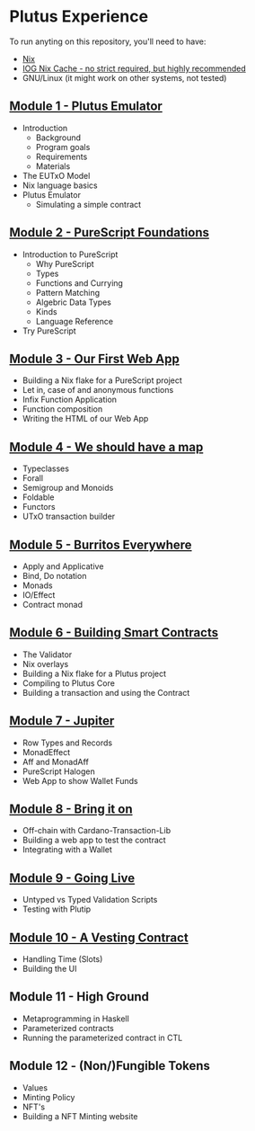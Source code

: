 # Plutus Experience

To run anyting on this repository, you'll need to have:

- [Nix](https://nixos.org)
- [IOG Nix Cache - no strict required, but highly recommended](https://input-output-hk.github.io/haskell.nix/tutorials/getting-started.html#setting-up-the-binary-cache)
- GNU/Linux (it might work on other systems, not tested)

## [Module 1 - Plutus Emulator](modules/M01-plutus-emulator)

- Introduction
  - Background
  - Program goals
  - Requirements
  - Materials
- The EUTxO Model
- Nix language basics
- Plutus Emulator
  - Simulating a simple contract

## [Module 2 - PureScript Foundations](modules/M02-purescript-foundations)
- Introduction to PureScript
  - Why PureScript
  - Types
  - Functions and Currying
  - Pattern Matching
  - Algebric Data Types
  - Kinds
  - Language Reference
- Try PureScript

## [Module 3 - Our First Web App](modules/M03-our-first-web-app)

- Building a Nix flake for a PureScript project
- Let in, case of and anonymous functions
- Infix Function Application
- Function composition
- Writing the HTML of our Web App

## [Module 4 - We should have a map](modules/M04-we-should-have-a-map)

- Typeclasses
- Forall
- Semigroup and Monoids
- Foldable
- Functors
- UTxO transaction builder

## [Module 5 - Burritos Everywhere](modules/M05-burritos-everywhere)

- Apply and Applicative
- Bind, Do notation
- Monads
- IO/Effect
- Contract monad

## [Module 6 - Building Smart Contracts](modules/M06-building-smart-contracts)

- The Validator
- Nix overlays
- Building a Nix flake for a Plutus project
- Compiling to Plutus Core
- Building a transaction and using the Contract

## [Module 7 - Jupiter](modules/M07-jupiter)

- Row Types and Records
- MonadEffect
- Aff and MonadAff
- PureScript Halogen
- Web App to show Wallet Funds

## [Module 8 - Bring it on](modules/M08-bring-it-on)

- Off-chain with Cardano-Transaction-Lib
- Building a web app to test the contract
- Integrating with a Wallet

## [Module 9 - Going Live](modules/M09-going-live)

- Untyped vs Typed Validation Scripts
- Testing with Plutip

## [Module 10 - A Vesting Contract](modules/M10-a-vesting-contract)

- Handling Time (Slots)
- Building the UI

## Module 11 - High Ground

- Metaprogramming in Haskell
- Parameterized contracts
- Running the parameterized contract in CTL

## Module 12 - (Non/)Fungible Tokens
- Values
- Minting Policy
- NFT's
- Building a NFT Minting website
